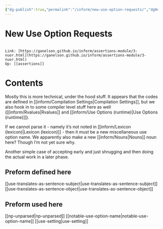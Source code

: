 ```yaml
---
{"dg-publish":true,"permalink":"/inform/new-use-option-requests/","dgHomeLink":true,"dgPassFrontmatter":false}
---
```


# New Use Option Requests
```ad-info

Link: [https://ganelson.github.io/inform/assertions-module/3-nuor.html](https://ganelson.github.io/inform/assertions-module/3-nuor.html)
Up: [[assertions]]
```

# Contents
Mostly this is more technical, under the hood stuff. It appears that the codes are defined in [[inform/Compilation Settings|Compilation Settings]], but we also hook in to some compiler level stuff here as well ([[inform/Rvalues|Rvalues]] and [[inform/Use Options (runtime)|Use Options (runtime)]]).

If we cannot parse it - namely it’s not noted in [[inform/Lexicon (lexicon)|Lexicon (lexicon)]] - then it must be a new miscellaneous use option name. We apparently also make a new [[inform/Nouns|Nouns]] noun here? Though I’m not yet sure why.

Another simple case of accepting early and just shrugging and then doing the actual work in a later phase.

## Preform defined here
[[use-translates-as-sentence-subject|use-translates-as-sentence-subject]]
[[use-translates-as-sentence-object|use-translates-as-sentence-object]]

## Preform used here
[[np-unparsed|np-unparsed]]
[[notable-use-option-name|notable-use-option-name]]
[[use-setting|use-setting]]